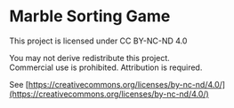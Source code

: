 # Marble Sorting Game

This project is licensed under CC BY-NC-ND 4.0

You may not derive redistribute this project.\
Commercial use is prohibited. Attribution is required. 

See [https://creativecommons.org/licenses/by-nc-nd/4.0/](https://creativecommons.org/licenses/by-nc-nd/4.0/)
